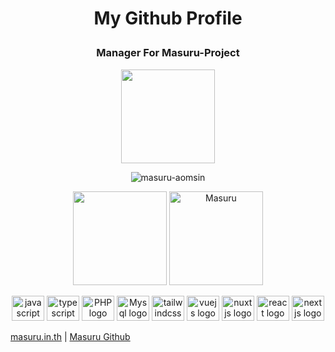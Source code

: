 # <p align="center">My Github Profile</p>
### <p align="center">Manager For Masuru-Project</p>

<p align="center">
<img height="150px" src="https://lanyard-profile-readme.vercel.app/api/527383789475856426" />
</p>
<p align="center"> <img src="https://count.getloli.com/get/@masuru-aomsin?theme=rule34" alt="masuru-aomsin" /> </p>

<p align="center">
   <img height="150px" src="https://github-readme-stats.vercel.app/api?username=masuru-aomsin&show_icons=true&count_private=true&theme=dracula" />&nbsp;<img height="150px" src="https://github-readme-stats.vercel.app/api/top-langs/?username=masuru-aomsin&layout=compact&count_private=true&theme=dracula" alt="Masuru" />
</p>

<div align="center">
  <img src="https://cdn.jsdelivr.net/gh/devicons/devicon/icons/javascript/javascript-original.svg" height="40" width="52" alt="javascript logo"  />
  <img src="https://cdn.jsdelivr.net/gh/devicons/devicon/icons/typescript/typescript-original.svg" height="40" width="52" alt="typescript logo"  />
  <img src="https://cdn.jsdelivr.net/gh/devicons/devicon/icons/php/php-original.svg" height="40" width="52" alt="PHP logo"  />
  <img src="https://cdn.jsdelivr.net/gh/devicons/devicon/icons/mysql/mysql-plain.svg" height="40" width="52" alt="Mysql logo"  />
  <img src="https://cdn.jsdelivr.net/gh/devicons/devicon/icons/tailwindcss/tailwindcss-plain.svg" height="40" width="52" alt="tailwindcss logo"  />
  <img src="https://cdn.jsdelivr.net/gh/devicons/devicon/icons/vuejs/vuejs-original.svg" height="40" width="52" alt="vuejs logo"  />
  <img src="https://cdn.jsdelivr.net/gh/devicons/devicon/icons/nuxtjs/nuxtjs-original.svg" height="40" width="52" alt="nuxtjs logo"  />
  <img src="https://cdn.jsdelivr.net/gh/devicons/devicon/icons/react/react-original.svg" height="40" width="52" alt="react logo"  />
  <img src="https://cdn.jsdelivr.net/gh/devicons/devicon/icons/nextjs/nextjs-original.svg" height="40" width="52" alt="nextjs logo"  />
</div>

[masuru.in.th](https://www.masuru.in.th) | [Masuru Github](https://github.com/Masuru-Project/)
